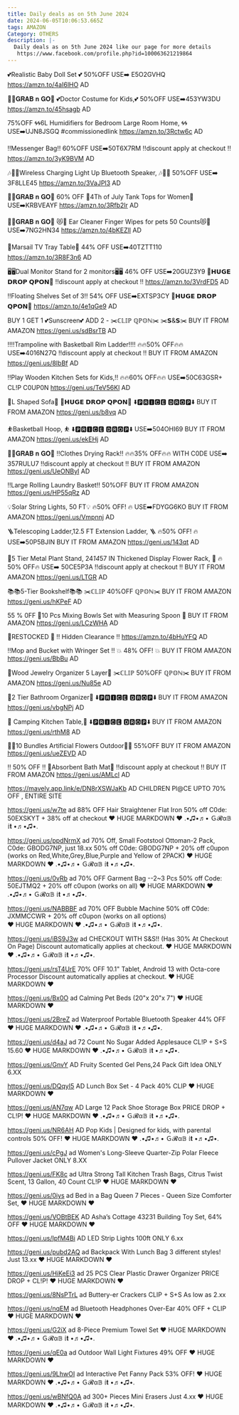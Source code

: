 ```yaml
---
title: Daily deals as on 5th June 2024
date: 2024-06-05T10:06:53.665Z
tags: AMAZON
Category: OTHERS
description: |-
  Daily deals as on 5th June 2024 like our page for more details
   https://www.facebook.com/profile.php?id=100063621219864
---
```

💕Realistic Baby Doll Set 💕
50%OFF
USE➡️ E5O2GVHQ
https://amzn.to/4aI6lHO
AD

🏃‍♀️𝐆𝐑𝐀𝐁 𝐧 𝐆𝐎🏃
💕Doctor Costume for Kids,💕
50%OFF
USE➡️453YW3DU
https://amzn.to/45hsagb
AD

75%OFF
🌀🌀6L Humidifiers for Bedroom Large Room Home, 🌀🌀
USE➡️UJN8JSGQ
#commissionedlink
https://amzn.to/3Rctw6c
AD

‼️Messenger Bag‼️
60%OFF
USE➡️50T6X7RM
‼️discount apply at checkout ‼️
https://amzn.to/3yK9BVM
AD

🎶🌟🎵Wireless Charging Light Up Bluetooth Speaker, 🎶🌟🎵
50%OFF
USE➡️ 3F8LLE45
https://amzn.to/3VaJPl3
AD

🏃‍♀️𝐆𝐑𝐀𝐁 𝐧 𝐆𝐎🏃
60% OFF
👕4Th of July Tank Tops for Women👕 
USE➡️KRBVEAYF
https://amzn.to/3Rfb2lr
AD

🏃‍♀️𝐆𝐑𝐀𝐁 𝐧 𝐆𝐎🏃
😻🐶 Ear Cleaner Finger Wipes for pets
 50 Counts😻🐶
USE➡️7NG2HN34
https://amzn.to/4bKEZlI
AD

🌟Marsail TV Tray Table🌟
44% OFF
USE➡️40TZTT110
https://amzn.to/3R8F3n6
AD

🖥️🖥️Dual Monitor Stand for
 2 monitors🖥️🖥️
46% OFF
USE➡️20GUZ3Y9
💸𝗛𝗨𝗚𝗘 𝗗𝗥𝗢𝗣 𝗤𝗣𝗢𝗡💸
‼️discount apply at checkout ‼️
https://amzn.to/3VrdFD5
AD

‼️Floating Shelves Set of 3‼️
54% OFF
USE➡️EXTSP3CY
💸𝗛𝗨𝗚𝗘 𝗗𝗥𝗢𝗣 𝗤𝗣𝗢𝗡💸
https://amzn.to/4e1qGe9
AD

BUY 1 GET 1 
💕Sunscreen💕
ADD 2 - 
✂️ℂ𝕃𝕀ℙ ℚℙ𝕆ℕ✂️
✂️𝗦&𝗦✂️
BUY IT FROM AMAZON
https://geni.us/sdBsrTB
AD

‼️‼️Trampoline with Basketball Rim Ladder‼️‼️
🔥🔥50% OFF🔥🔥
 USE➡️4016N27Q
‼️discount apply at checkout ‼️
BUY IT FROM AMAZON
https://geni.us/8IbBf
AD

‼️Play Wooden Kitchen Sets for Kids,‼️
🔥🔥60% OFF🔥🔥
USE➡️50C63GSR+ CL!P C0UP0N
https://geni.us/TeV56Kl
AD

🎀L Shaped Sofa🎀
💸𝗛𝗨𝗚𝗘 𝗗𝗥𝗢𝗣 𝗤𝗣𝗢𝗡💸
⬇️🅿🆁🅸🅲🅴 🅳🆁🅾🅿⬇️
BUY IT FROM AMAZON
https://geni.us/b8vq
AD

⛹️Basketball Hoop, ⛹️
⬇️🅿🆁🅸🅲🅴 🅳🆁🅾🅿⬇️
USE➡️504OHI69
BUY IT FROM AMAZON
https://geni.us/ekEHj
AD

🏃‍♀️𝐆𝐑𝐀𝐁 𝐧 𝐆𝐎🏃
‼️Clothes Drying Rack‼️
🔥🔥35% OFF🔥🔥
 WITH C0DE
USE➡️ 357RULU7
‼️discount apply at checkout ‼️
BUY IT FROM AMAZON
https://geni.us/UeONByI
AD

‼️Large Rolling Laundry Basket‼️
 50%OFF
BUY IT FROM AMAZON
https://geni.us/HP55qRz
AD

💡Solar String Lights, 50 FT💡
🔥50% OFF! 🔥
USE➡️FDYGG6KO
BUY IT FROM AMAZON
https://geni.us/Vmpnnj
AD

🪜Telescoping Ladder,12.5 FT Extension Ladder, 🪜 
🔥50% OFF! 🔥
USE➡️50P5BJIN
BUY IT FROM AMAZON
https://geni.us/143qt
AD

💐5 Tier Metal Plant Stand, 24*14*57 IN Thickened Display Flower Rack, 💐
🔥50% OFF🔥
USE➡️ 50CE5P3A
‼️discount apply at checkout ‼️
BUY IT FROM AMAZON
https://geni.us/LTGR
AD

📚📚5-Tier Bookshelf📚📚
✂️ℂ𝕃𝕀ℙ 40%OFF ℚℙ𝕆ℕ✂️
BUY IT FROM AMAZON
https://geni.us/hKPeF
AD

 55 % 0FF
🥣10 Pcs  Mixing Bowls Set with Measuring Spoon  🥣 
BUY IT FROM AMAZON
https://geni.us/LCzWHA
AD

🌟RESTOCKED 🌟
‼️ Hidden  Clearance ‼️
https://amzn.to/4bHuYFQ
AD

‼️Mop and Bucket with Wringer Set ‼️
💥 48% OFF! 💥
BUY IT FROM AMAZON
https://geni.us/BbBu
AD

💍Wood Jewelry Organizer 5 Layer💍
✂️ℂ𝕃𝕀ℙ 50%OFF ℚℙ𝕆ℕ✂️
BUY IT FROM AMAZON
https://geni.us/Nu85e
AD

🌟2 Tier Bathroom Organizer🌟
⬇️🅿🆁🅸🅲🅴 🅳🆁🅾🅿⬇️
BUY IT FROM AMAZON
https://geni.us/vbgNPj
AD

🌟 Camping Kitchen Table,🌟
⬇️🅿🆁🅸🅲🅴 🅳🆁🅾🅿⬇️
BUY IT FROM AMAZON
https://geni.us/rthM8
AD

💐💐10 Bundles Artificial Flowers Outdoor💐💐
55%OFF
BUY IT FROM AMAZON
https://geni.us/ueZEVD
AD

‼️ 50% OFF ‼️
🎀Absorbent Bath Mat🎀
‼️discount apply at checkout ‼️
BUY IT FROM AMAZON
https://geni.us/AMLcl
AD

https://mavely.app.link/e/DN8rXSWJaKb    AD
CHILDREN Pl@CE UPTO 70% OFF , ENTIRE SITE

https://geni.us/w7te     ad
88% OFF Hair Straightener Flat Iron
50% off C0de: 50EXSKYT + 38% off at checkout
♥ HUGE MARKDOWN ♥
.•♫•♬• Ｇ𝓡α𝔹 𝕚𝐭 •♬•♫•.

https://geni.us/ppdNrmX   ad
70% Off, Small Footstool Ottoman-2 Pack, C0de: GBODG7NP, just 18.xx
50% off C0de: GBODG7NP + 20% off c0upon (works on Red,White,Grey,Blue,Purple and Yellow of 2PACK)
♥ HUGE MARKDOWN ♥
.•♫•♬• Ｇ𝓡α𝔹 𝕚𝐭 •♬•♫•.

https://geni.us/0vRb     ad
70% OFF Garment Bag --2~3 Pcs
50% off Code: 50EJTMQ2 + 20% off c0upon (works on all)
♥ HUGE MARKDOWN ♥
.•♫•♬• Ｇ𝓡α𝔹 𝕚𝐭 •♬•♫•.

https://geni.us/NABBBF     ad
70% OFF Bubble Machine
50% off C0de: JXMMCCWR + 20% off c0upon (works on all options)\
♥ HUGE MARKDOWN ♥
.•♫•♬• Ｇ𝓡α𝔹 𝕚𝐭 •♬•♫•.

https://geni.us/iBS9J3w   ad
CHECKOUT WITH S&S!! (Has 30% At Checkout On Page) 
Discount automatically applies at checkout.
♥ HUGE MARKDOWN ♥
.•♫•♬• Ｇ𝓡α𝔹 𝕚𝐭 •♬•♫•.

https://geni.us/rsT4UrE
70% OFF
10.1" Tablet, Android 13 with Octa-core Processor
Discount automatically applies at checkout.
♥ HUGE MARKDOWN ♥

https://geni.us/Bx0O       ad
Calming Pet Beds (20"x 20"x 7")
♥ HUGE MARKDOWN ♥

https://geni.us/2BreZ  ad
Waterproof Portable Bluetooth Speaker 
44% OFF
♥ HUGE MARKDOWN ♥
.•♫•♬• Ｇ𝓡α𝔹 𝕚𝐭 •♬•♫•.

https://geni.us/d4aJ    ad
72 Count No Sugar Added Applesauce 
CL!P + S+S 15.60 
♥ HUGE MARKDOWN ♥
.•♫•♬• Ｇ𝓡α𝔹 𝕚𝐭 •♬•♫•.

https://geni.us/GnvY      AD
Fruity Scented Gel Pens,24 Pack Gift Idea ONLY 6.XX

https://geni.us/DQqyI5    AD
Lunch Box Set - 4 Pack 
40% CLIP
♥ HUGE MARKDOWN ♥

https://geni.us/AN7qw   AD
Large 12 Pack Shoe Storage Box 
PRICE DROP + CL!P! 
♥ HUGE MARKDOWN ♥
.•♫•♬• Ｇ𝓡α𝔹 𝕚𝐭 •♬•♫•.

https://geni.us/NR6AH   AD
Pop Kids | Designed for kids, with parental controls 50% OFF! 
♥ HUGE MARKDOWN ♥
.•♫•♬• Ｇ𝓡α𝔹 𝕚𝐭 •♬•♫•.

https://geni.us/cPgJ        ad
Women's Long-Sleeve Quarter-Zip Polar Fleece Pullover Jacket ONLY 8.XX

https://geni.us/FK8c    ad
Ultra Strong Tall Kitchen Trash Bags, Citrus Twist Scent, 13 Gallon, 40 Count
CL!P
♥ HUGE MARKDOWN ♥

https://geni.us/0iys    ad
Bed in a Bag Queen 7 Pieces - Queen Size Comforter Set,
♥ HUGE MARKDOWN ♥

https://geni.us/VOBtBEK    AD
Asha’s Cottage 43231 Building Toy Set,
64% OFF 
♥ HUGE MARKDOWN ♥

https://geni.us/IpfM4Bi    AD
LED Strip Lights 100ft
ONLY 6.xx  

https://geni.us/pubd2AQ    ad
Backpack With Lunch Bag 
3 different styles! Just 13.xx
♥ HUGE MARKDOWN ♥

https://geni.us/HiKeEi3            ad
25 PCS Clear Plastic Drawer Organizer 
PRICE DROP + CL!P!
♥ HUGE MARKDOWN ♥

https://geni.us/8NsPTrL    ad
Buttery-er Crackers 
CLIP + S+S As low as 2.xx 

https://geni.us/nqEM     ad
Bluetooth Headphones Over-Ear 
40% OFF + CLIP
♥ HUGE MARKDOWN ♥

https://geni.us/G2iX    ad
8-Piece Premium Towel Set 
♥ HUGE MARKDOWN ♥
.•♫•♬• Ｇ𝓡α𝔹 𝕚𝐭 •♬•♫•.

https://geni.us/qE0a    ad
Outdoor Wall Light Fixtures 
49% OFF
♥ HUGE MARKDOWN ♥

https://geni.us/9LhwOI    ad
Interactive Pet Fanny Pack 
53% OFF! 
♥ HUGE MARKDOWN ♥
.•♫•♬• Ｇ𝓡α𝔹 𝕚𝐭 •♬•♫•.

https://geni.us/wBNfQ0A   ad
300+ Pieces Mini Erasers 
Just 4.xx
♥ HUGE MARKDOWN ♥
.•♫•♬• Ｇ𝓡α𝔹 𝕚𝐭 •♬•♫•.